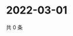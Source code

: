 # 2022-03-01

共 0 条

<!-- BEGIN WEIBO -->
<!-- 最后更新时间 Tue Mar 01 2022 14:15:14 GMT+0800 (China Standard Time) -->

<!-- END WEIBO -->
